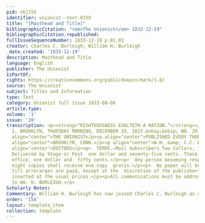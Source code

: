 ```yaml
---
pid: obj155
identifier: unionist--text-0155
title: "[Masthead and Title]"
bibliographicCitation: "<em>The Unionist</em> 1833-12-19"
bibliographicCitation.republished: 
fullIssueSequenceNumber: 1833-12-19 p.01.01
creator: Charles C. Burleigh; William H. Burleigh
_date.created: '1833-12-19'
description: Masthead and Title
language: English
publisher: The Unionist
IsPartOf: 
rights: https://creativecommons.org/publicdomain/mark/1.0/
source: The Unionist
subject: Titles and Information
type: Text
category: Unionist full issue 1833-08-08
article.type: 
volume: '1'
issue: '20'
transcription: <p><strong>“RIGHTEOUSNESS EXALTETH A NATION.”</strong></p><p>  <strong>    VOL.
  1. BROOKLYN, THURSDAY MORNING, DECEMBER 19, 1833.&nbsp;&nbsp; NO. 20  </strong></p><p
  align="center">THE UNIONIST</p><p align="center">PUBLISHED EVERY THURSDAY MORNING,</p><p
  align="center">BROOKLYN, CONN.</p><p align="center">W.H. &amp; C.C. BURLEIGH,</p><p
  align="center">EDITORS</p><p>  TERMS.—Mail Subscribers Two Collars, in advance.
  Delivered by Stage or Post  one dollar and seventy-five cents. Those taken at the
  office, one dollar and  fifty cents.</p><p>  Any person becoming responsible for
  eight copies shall receive one copy  gratis.</p><p>  No paper will be discontinued
  till arrerarges are paid, except at the  discretion of the publisher</p><p>Advertisements
  inserted at the usual prices.</p><p>All communications must be addressed, post paid,
  to Wm. H. BURLEIGH.</p>
Scholarly Notes: 
Commentary: William H. Burleigh has now joined Charles C. Burleigh as a co-editor.
order: '154'
layout: template_item
collection: template
---
```

